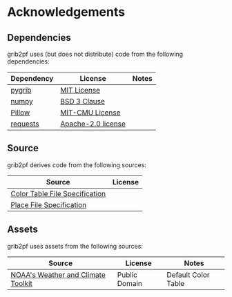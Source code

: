 Acknowledgements
================

Dependencies
------------

grib2pf uses (but does not distribute) code from the following dependencies:

| Dependency | License | Notes |
| ---------- | ------- | ----- |
| [pygrib](https://jswhit.github.io/pygrib/) | [MIT License](https://spdx.org/licenses/MIT.html) |
| [numpy](https://numpy.org) | [BSD 3 Clause](https://spdx.org/licenses/BSD-3-Clause.html)
| [Pillow](https://python-pillow.org/) | [MIT-CMU License](https://spdx.org/licenses/MIT-CMU.html) |
| [requests](https://docs.python-requests.org/) | [Apache-2.0 license](https://spdx.org/licenses/Apache-2.0.html) |

Source
------

grib2pf derives code from the following sources:

| Source | License |
| ------ | ------- |
| [Color Table File Specification](http://www.grlevelx.com/manuals/color_tables/files_color_table.htm)
| [Place File Specification](https://www.grlevelx.com/manuals/gis/files_places.htm)

Assets
------

grib2pf uses assets from the following sources:

| Source | License | Notes |
| ------ | ------- | ----- |
| [NOAA's Weather and Climate Toolkit](https://www.ncdc.noaa.gov/wct/) | Public Domain | Default Color Table |
